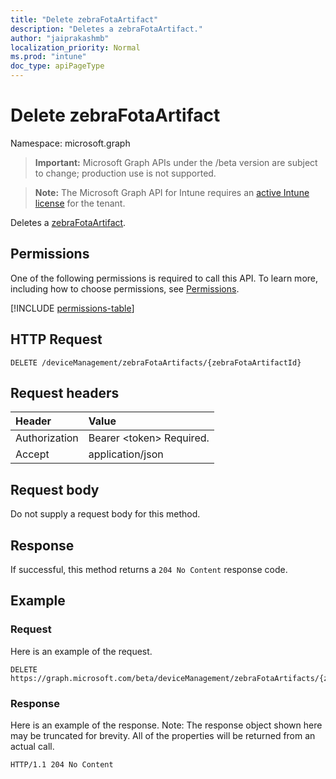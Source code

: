 ```yaml
---
title: "Delete zebraFotaArtifact"
description: "Deletes a zebraFotaArtifact."
author: "jaiprakashmb"
localization_priority: Normal
ms.prod: "intune"
doc_type: apiPageType
---
```


# Delete zebraFotaArtifact

Namespace: microsoft.graph

> **Important:** Microsoft Graph APIs under the /beta version are subject to change; production use is not supported.

> **Note:** The Microsoft Graph API for Intune requires an [active Intune license](https://go.microsoft.com/fwlink/?linkid=839381) for the tenant.

Deletes a [zebraFotaArtifact](../resources/intune-androidfotaservice-zebrafotaartifact.md).

## Permissions
One of the following permissions is required to call this API. To learn more, including how to choose permissions, see [Permissions](/graph/permissions-reference).

<!-- { "blockType": "permissions", "name": "intune_androidfotaservice_zebrafotaartifact_delete" } -->
[!INCLUDE [permissions-table](../includes/permissions/intune-androidfotaservice-zebrafotaartifact-delete-permissions.md)]

## HTTP Request
<!-- {
  "blockType": "ignored"
}
-->
``` http
DELETE /deviceManagement/zebraFotaArtifacts/{zebraFotaArtifactId}
```

## Request headers
|Header|Value|
|:---|:---|
|Authorization|Bearer &lt;token&gt; Required.|
|Accept|application/json|

## Request body
Do not supply a request body for this method.

## Response
If successful, this method returns a `204 No Content` response code.

## Example

### Request
Here is an example of the request.
``` http
DELETE https://graph.microsoft.com/beta/deviceManagement/zebraFotaArtifacts/{zebraFotaArtifactId}
```

### Response
Here is an example of the response. Note: The response object shown here may be truncated for brevity. All of the properties will be returned from an actual call.
``` http
HTTP/1.1 204 No Content
```
